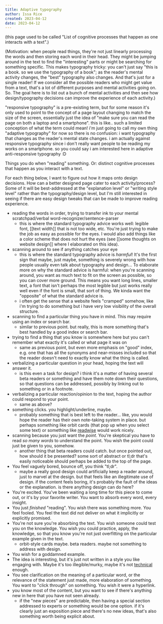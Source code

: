 ```yaml
---
title: Adaptive typography
author: Issa Rice
created: 2023-04-12
date: 2023-04-12
---
```


(this page used to be called "List of cognitive processes that happen as one interacts with a text".)

(Motivation: when people read things, they're not just linearly processing the words and then storing each word in their head. They might be jumping around in the text to find the "interesting" parts or might be searching for something specific. This makes typography tricky: you can't just say "this is a book. so we use the typography of a book"; as the reader's mental activity changes, the "best" typography also changes. And that's just for a single reader! If we consider all the possible readers who might get value from a text, that's a lot of different purposes and mental activities going on. So. The goal here is to list out a bunch of mental activities and then see how design/typography decisions can improve the experience of each activity.)

"responsive typography" is a pre-existing term, but for some reason it's only used to point to the concept of a page layout changing to match the size of the screen, essentially just the idea of "make sure you can read the page on both a laptop and a smartphone". this is like.. such a limited conception of what the term could mean! i'm just going to call my own thing "adaptive typography" for now so there is no confusion: i want typography that changes as the reader's mental state changes.  i am actually against responsive typography since i don't really want people to be reading my works on a smartphone. so you could say i am interested here in adaptive anti-responsive typography :D

Things you do when "reading" something. Or: distinct cognitive processes that happen as you interact with a text.

For each thing below, I want to figure out how it maps onto design decisions. How can a better designed page cater to each activity/process? Some of it will be best-addressed at the "explanation level" or "writing style level" rather than the typography/design level, but I'm still interested in seeing if there are easy design tweaks that can be made to improve reading experience.

- reading the words in order, trying to transfer ink to your mental scratchpad/verbal word-recognizer/sentence-parser
	- this is where the standard typography advice works well: legible font, [[text width]] that is not too wide, etc. You're just trying to make the job as easy as possible for the eyes. I would also add things like a color scheme that does not hurt the eyes (see [[some thoughts on website design]] where I elaborated on this idea).
- scanning around to see if anything catches your eye
	- this is where the standard typography advice is *harmful*! It's the first sign that maybe, just maybe, something is severely wrong with how people usually even talk about typography and design... To elaborate more on why the standard advice is harmful: when you're scanning around, you want as much text to fit on the screen as possible, so you can cover more ground. This means you want long lines, smaller text, a font that isn't perhaps the most legible but just works really well even if the font is small, that sort of thing. We kinda want the "opposite" of what the standard advice is.
	- i often get the sense that a website feels "cramped" somehow, like i'm trying to do something but i have very low visibility of the overall structure.
- scanning to find a particular thing you have in mind. This may require using an index or search bar.
	- similar to previous point. but really, this is more something that's best handled by a good index or search bar.
- trying to find a thing that you know is somewhere here but you can't remember what exactly it's called or what page it was on
	- same as previous point, but even more emphasis on "good" index, e.g. one that has all the synonyms and near-misses included so that the reader doesn't need to exactly know what the thing is called.
- verbalizing a particular question in your head, hoping the text will answer it.
	- is this even a task for design? i think it's a matter of having several beta readers or something and have them note down their questions, so that questions can be addressed, possibly by linking out to something or in a footnote.
- verbalizing a particular reaction/opinion to the text, hoping the author could respond to your point.
	- same as above?
- something clicks. you highlight/underline, maybe.
	- probably something that is best left to the reader... like, you would hope the reader has their own note-taking system in place. but perhaps something like orbit cards (that pop up when you select some text) or something like [readwise](https://readwise.io/) would work nicely.
- scanning because you just want the *point*. You're skeptical you have to read *so many words* to understand the point. You wish the point could just be given to you, somehow.
	- another thing that beta readers could catch. but once pointed out, how should it be presented? some sort of abstract or tl;dr that's easily noticeable should perhaps be added to the top of the page.
- You feel vaguely bored, bounce off, you think "tl;dr".
	- maybe a really good design could artificially keep a reader around, just to marvel at the design. but that feels like an illegitimate use of design. if the content feels boring, it's probably the fault of the ideas or the explanation. is there anything design can do here?
- You're excited. You've been waiting a long time for this piece to come out, or it's by your favorite writer. You want to absorb every word, every insight.
- You just *finished* "reading". You wish there was something more. You feel fooled. You feel the text did not deliver on what it implicitly or explicitly promised.
- You're not sure you're absorbing the text. You wish someone could test you on the knowledge. You wish you could practice, apply, the knowledge, so that you know you're not just overfitting on the particular example given in the text.
	- orbit-style cards maybe. beta readers. maybe not something to address with design.
- You wish for a goddamned example.
- The idea is interesting, but it's just not written in a style you like engaging with. Maybe it's too illegible/murky, maybe it's not [technical](https://www.readthesequences.com/A-Technical-Explanation-Of-Technical-Explanation) enough.
- You see clarification on the meaning of a particular word, or the relevance of the statement just made, more elaboration of something. You want to "click through" on something. You wish it were a hyperlink.
- you know most of the content, but you want to see if there's anything new in here that you have not seen already.
	- if the "new pieces" are predictable, then having a special section addressed to experts or something would be one option. if it's clearly just an exposition piece and there's no new ideas, that's also something worth being explicit about.